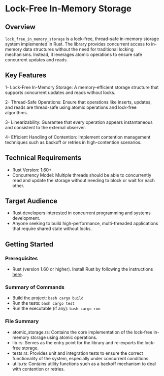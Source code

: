 # Lock-Free In-Memory Storage

## Overview

`lock_free_in_memory_storage` is a lock-free, thread-safe in-memory storage system implemented in Rust. The library provides concurrent access to in-memory data structures without the need for traditional locking mechanisms. Instead, it leverages atomic operations to ensure safe concurrent updates and reads.

## Key Features

1- Lock-Free In-Memory Storage:
A memory-efficient storage structure that supports concurrent updates and reads without locks.

2- Thread-Safe Operations:
Ensure that operations like inserts, updates, and reads are thread-safe using atomic operations and lock-free algorithms.

3- Linearizability:
Guarantee that every operation appears instantaneous and consistent to the external observer.

4- Efficient Handling of Contention:
Implement contention management techniques such as backoff or retries in high-contention scenarios.

## Technical Requirements

- Rust Version: 1.60+
- Concurrency Model: Multiple threads should be able to concurrently read and update the storage without needing to block or wait for each other.

## Target Audience

- Rust developers interested in concurrent programming and systems development.
- Anyone seeking to build high-performance, multi-threaded applications that require shared state without locks.

## Getting Started

### Prerequisites

- Rust (version 1.60 or higher). Install Rust by following the instructions [here](https://www.rust-lang.org/tools/install).

### Summary of Commands

- Build the project: ```bash cargo build```
- Run the tests: ```bash cargo test```
- Run the executable (if any): ```bash cargo run```

### File Summary

- atomic_storage.rs:
Contains the core implementation of the lock-free in-memory storage using atomic operations.
- lib.rs:
Serves as the entry point for the library and re-exports the lock-free storage.
- tests.rs:
Provides unit and integration tests to ensure the correct functionality of the system, especially under concurrent conditions.
- utils.rs:
Contains utility functions such as a backoff mechanism to deal with contention or retries.

